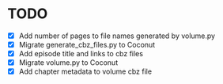 # TODO

- [x] Add number of pages to file names generated by volume.py
- [x] Migrate generate_cbz_files.py to Coconut
- [x] Add episode title and links to cbz files
- [x] Migrate volume.py to Coconut
- [x] Add chapter metadata to volume cbz file

